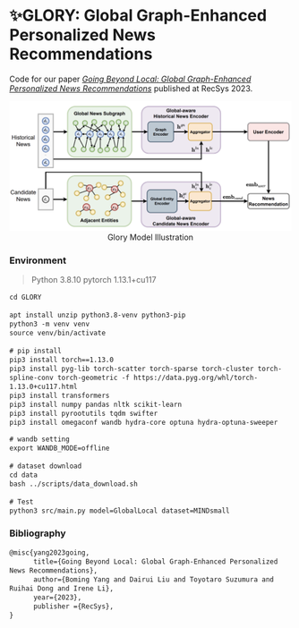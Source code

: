 # ✨GLORY: Global Graph-Enhanced Personalized News Recommendations
Code for our paper [_Going Beyond Local: Global Graph-Enhanced Personalized News Recommendations_](https://arxiv.org/pdf/2307.06576.pdf) published at RecSys 2023. 

<p align="center">
  <img src="glory.jpg" alt="Glory Model Illustration" width="600" />
  <br>
  Glory Model Illustration
</p>


### Environment
> Python 3.8.10
> pytorch 1.13.1+cu117
```shell
cd GLORY

apt install unzip python3.8-venv python3-pip
python3 -m venv venv
source venv/bin/activate

# pip install
pip3 install torch==1.13.0 
pip3 install pyg-lib torch-scatter torch-sparse torch-cluster torch-spline-conv torch-geometric -f https://data.pyg.org/whl/torch-1.13.0+cu117.html
pip3 install transformers
pip3 install numpy pandas nltk scikit-learn
pip3 install pyrootutils tqdm swifter
pip3 install omegaconf wandb hydra-core optuna hydra-optuna-sweeper
```

```shell
# wandb setting
export WANDB_MODE=offline

# dataset download
cd data
bash ../scripts/data_download.sh

# Test
python3 src/main.py model=GlobalLocal dataset=MINDsmall 
```

### Bibliography

```shell
@misc{yang2023going,
      title={Going Beyond Local: Global Graph-Enhanced Personalized News Recommendations}, 
      author={Boming Yang and Dairui Liu and Toyotaro Suzumura and Ruihai Dong and Irene Li},
      year={2023},
      publisher ={RecSys},
}
```


